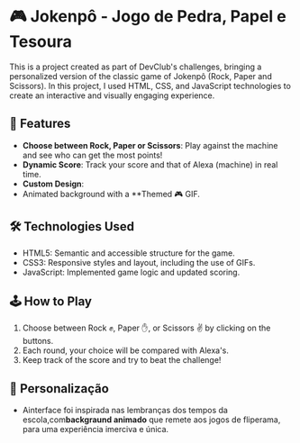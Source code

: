 # 🎮 Jokenpô - Jogo de Pedra, Papel e Tesoura

This is a project created as part of DevClub's challenges, bringing a personalized version of the classic game of Jokenpô (Rock, Paper and Scissors). In this project, I used HTML, CSS, and JavaScript technologies to create an interactive and visually engaging experience.

## 📌 Features
- **Choose between Rock, Paper or Scissors**: Play against the machine and see who can get the most points!
- **Dynamic Score**: Track your score and that of Alexa (machine) in real time.
- **Custom Design**: 
- Animated background with a **Themed 🎮 GIF.

## 🛠️ Technologies Used
- HTML5: Semantic and accessible structure for the game.
- CSS3: Responsive styles and layout, including the use of GIFs.
- JavaScript: Implemented game logic and updated scoring.

## 🕹️ How to Play
1. Choose between Rock ✊, Paper ✋, or Scissors ✌️ by clicking on the buttons.
2. Each round, your choice will be compared with Alexa's.
3. Keep track of the score and try to beat the challenge!

## 🎨 Personalização
- Ainterface foi inspirada nas lembranças dos tempos da escola,com**backgraund animado** que remete aos jogos de fliperama, para uma experiência imerciva e única.


